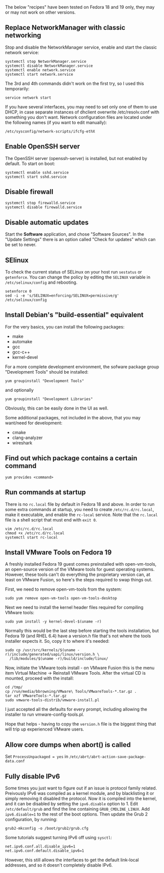 The below "recipes" have been tested on Fedora 18 and 19 only, they may or may
not work on other versions.

Replace NetworkManager with classic networking
----------------------------------------------

Stop and disable the NetworkManager service, enable and start the classic
network service:

    systemctl stop NetworkManager.service
    systemctl disable NetworkManager.service
    systemctl enable network.service
    systemctl start network.service

The 3rd and 4th commands didn't work on the first try, so I used this
temporarily:

    service network start

If you have several interfaces, you may need to set only one of them to use
DHCP, in case separate instances of dhclient overwrite /etc/resolv.conf with
something you don't want. Network configuration files are located under the
following names (if you want to edit manually):

    /etc/sysconfig/network-scripts/ifcfg-ethX


Enable OpenSSH server
---------------------

The OpenSSH server (openssh-server) is installed, but not enabled by default.
To start on boot:

    systemctl enable sshd.service
    systemctl start sshd.service


Disable firewall
----------------

    systemctl stop firewalld.service
    systemctl disable firewalld.service


Disable automatic updates
-------------------------

Start the **Software** application, and chose "Software Sources".  In the
"Update Settings" there is an option called "Check for updates" which can be
set to never.


SElinux
-------

To check the current status of SELinux on your host run `sestatus` or
`getenforce`.  You can change the policy by editing the `SELINUX` variable in
`/etc/selinux/config` and rebooting.

    setenforce 0
    sed -i -e 's/SELINUX=enforcing/SELINUX=permissive/g' /etc/selinux/config


Install Debian's "build-essential" equivalent
---------------------------------------------

For the very basics, you can install the following packages:
  * make
  * automake
  * gcc
  * gcc-c++
  * kernel-devel

For a more complete development environment, the sofware package group
"Development Tools" should be installed:

    yum groupinstall "Development Tools"

and optionally

    yum groupinstall "Development Libraries"

Obviously, this can be easily done in the UI as well.

Some additional packages, not included in the above, that you may want/need
for development:
  * cmake
  * clang-analyzer
  * wireshark


Find out which package contains a certain command
-------------------------------------------------

    yum provides <command>


Run commands at startup
-----------------------

There is no `rc.local` file by default in Fedora 18 and above.  In order to
run some extra commands at startup, you need to create `/etc/rc.d/rc.local`,
make it executable, and enable the `rc-local` service.  Note that the
`rc.local` file is a shell script that must end with `exit 0`.

    vim /etc/rc.d/rc.local
    chmod +x /etc/rc.d/rc.local
    systemctl start rc-local


Install VMware Tools on Fedora 19
---------------------------------

A freshly installed Fedora 19 guest comes preinstalled with open-vm-tools, an
open-source version of the VMware tools for guest operating systems. However,
these tools can't do everything the proprietary version can, at least on
VMware Fusion, so here's the steps required to swap things out.

First, we need to remove open-vm-tools from the system:

    sudo yum remove open-vm-tools open-vm-tools-desktop

Next we need to install the kernel header files required for compiling VMware
tools:

    sudo yum install -y kernel-devel-$(uname -r)

Normally this would be the last step before starting the tools installation,
but Fedora 19 (and RHEL 6.4) have a version.h file that's not where the tools
installer expects it. So, copy it to where it's needed:

    sudo cp /usr/src/kernels/$(uname -r)/include/generated/uapi/linux/version.h \
      /lib/modules/$(uname -r)/build/include/linux/

Now, initiate the VMware tools install - on VMware Fusion this is the menu
item Virtual Machine -> Reinstall VMware Tools. After the virtual CD is
mounted, proceed with the install:

    cd /tmp/
    cp /run/media/bbrowning/VMware\ Tools/VMwareTools-*.tar.gz .
    tar xzf VMwareTools-*.tar.gz
    sudo vmware-tools-distrib/vmware-install.pl

I just accepted all the defaults for every prompt, including allowing the
installer to run vmware-config-tools.pl.

Hope that helps - having to copy the `version.h` file is the biggest thing
that will trip up experienced VMware users.


Allow core dumps when abort() is called
---------------------------------------

Set `ProcessUnpackaged = yes` in
`/etc/abrt/abrt-action-save-package-data.conf`


Fully disable IPv6
------------------

Some times you just want to figure out if an issue is protocol family related.
Preivously IPv6 was compiled as a kernel module, and by blacklisting it or
simply removing it disabled the protocol.  Now it is compiled into the kernel,
and it can be disabled by setting the `ipv6.disable` option to 1.  Edit
`/etc/default/grub` and find the line containing `GRUB_CMDLINE_LINUX`.  Add
`ipv6.disable=1` to the rest of the boot options.  Then update the Grub 2
configuration, by running:

    grub2-mkconfig -o /boot/grub2/grub.cfg

Some tutorials suggest turning IPv6 off using `sysctl`:

    net.ipv6.conf.all.disable_ipv6=1
    net.ipv6.conf.default.disable_ipv6=1

However, this still allows the interfaces to get the default link-local
addresses, and so it doesn't completely disable IPv6.
